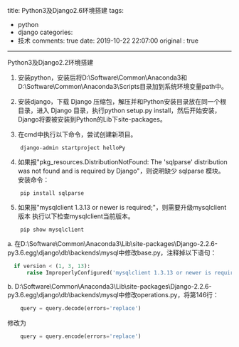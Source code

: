 title: Python3及Django2.6环境搭建
tags:
  - python
  - django
categories:
  - 技术
comments: true
date: 2019-10-22 22:07:00
original : true

---

Python3及Django2.2环境搭建

1. 安装python，安装后将D:\Software\Common\Anaconda3和D:\Software\Common\Anaconda3\Scripts目录加到系统环境变量path中。

2. 安装django，下载 Django 压缩包，解压并和Python安装目录放在同一个根目录，进入 Django 目录，执行python setup.py install，然后开始安装，Django将要被安装到Python的Lib下site-packages。

3. 在cmd中执行以下命令，尝试创建新项目。

```
    django-admin startproject helloPy
```

4. 如果报"pkg_resources.DistributionNotFound: The 'sqlparse' distribution was not found and is required by Django"，则说明缺少 sqlparse 模块。
安装命令：

```
    pip install sqlparse
```

5. 如果报"mysqlclient 1.3.13 or newer is required;"，则需要升级mysqlclient版本
执行以下检查mysqlclient当前版本。

```
    pip show mysqlclient
```

  a. 在D:\Software\Common\Anaconda3\Lib\site-packages\Django-2.2.6-py3.6.egg\django\db\backends\mysql中修改base.py，注释掉以下语句：

```python
  if version < (1, 3, 13):
      raise ImproperlyConfigured('mysqlclient 1.3.13 or newer is required; you have %s.' % Database.__version__)
```

  b. D:\Software\Common\Anaconda3\Lib\site-packages\Django-2.2.6-py3.6.egg\django\db\backends\mysql中修改operations.py，将第146行：

```python
    query = query.decode(errors='replace') 
```

  修改为

```python
    query = query.encode(errors='replace')
```
  